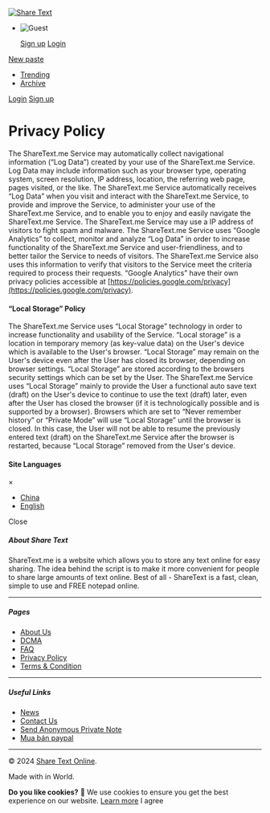 [![Share Text](https://sharetext.me/uploads/NDX4oV92P4.png)](https://sharetext.me/)

* ![Guest](https://sharetext.me/img/default-avatar.png)
    
    [Sign up](https://sharetext.me/register) [Login](https://sharetext.me/login)
    

[New paste](https://sharetext.me/)

* [Trending](https://sharetext.me/trending)
* [Archive](https://sharetext.me/archive)

[Login](https://sharetext.me/login) [Sign up](https://sharetext.me/register)

Privacy Policy
==============

The ShareText.me Service may automatically collect navigational information (“Log Data”) created by your use of the ShareText.me Service. Log Data may include information such as your browser type, operating system, screen resolution, IP address, location, the referring web page, pages visited, or the like. The ShareText.me Service automatically receives “Log Data” when you visit and interact with the ShareText.me Service, to provide and improve the Service, to administer your use of the ShareText.me Service, and to enable you to enjoy and easily navigate the ShareText.me Service. The ShareText.me Service may use a IP address of visitors to fight spam and malware. The ShareText.me Service uses “Google Analytics” to collect, monitor and analyze “Log Data” in order to increase functionality of the ShareText.me Service and user-friendliness, and to better tailor the Service to needs of visitors. The ShareText.me Service also uses this information to verify that visitors to the Service meet the criteria required to process their requests. “Google Analytics” have their own privacy policies accessible at [https://policies.google.com/privacy](https://policies.google.com/privacy).

#### “Local Storage” Policy

The ShareText.me Service uses “Local Storage” technology in order to increase functionality and usability of the Service. “Local storage” is a location in temporary memory (as key-value data) on the User's device which is available to the User's browser. “Local Storage” may remain on the User's device even after the User has closed its browser, depending on browser settings. “Local Storage” are stored according to the browsers security settings which can be set by the User. The ShareText.me Service uses “Local Storage” mainly to provide the User a functional auto save text (draft) on the User's device to continue to use the text (draft) later, even after the User has closed the browser (if it is technologically possible and is supported by a browser). Browsers which are set to “Never remember history” or “Private Mode” will use “Local Storage” until the browser is closed. In this case, the User will not be able to resume the previously entered text (draft) on the ShareText.me Service after the browser is restarted, because “Local Storage” removed from the User's device.

#### Site Languages

×

* [China](https://sharetext.me/lang/cn)
* [English](https://sharetext.me/lang/en)

Close

##### **About Share Text**

ShareText.me is a website which allows you to store any text online for easy sharing. The idea behind the script is to make it more convenient for people to share large amounts of text online. Best of all - ShareText is a fast, clean, simple to use and FREE notepad online.

* * *

##### **Pages**

* [About Us](https://sharetext.me/pages/about)
* [DCMA](https://sharetext.me/pages/dcma)
* [FAQ](https://sharetext.me/pages/faq)
* [Privacy Policy](https://sharetext.me/pages/privacy-policy)
* [Terms & Condition](https://sharetext.me/pages/terms)

* * *

##### **Useful Links**

* [News](https://sharetext.me/pro)
* [Contact Us](https://sharetext.me/contact)
* [Send Anonymous Private Note](https://privytext.me/)
* [Mua bán paypal](https://muabanpp.com/)

* * *

© 2024 [Share Text Online](https://sharetext.me/).

Made with in World.

**Do you like cookies?** 🍪 We use cookies to ensure you get the best experience on our website. [Learn more](https://sharetext.me/pages/privacy-policy) I agree
